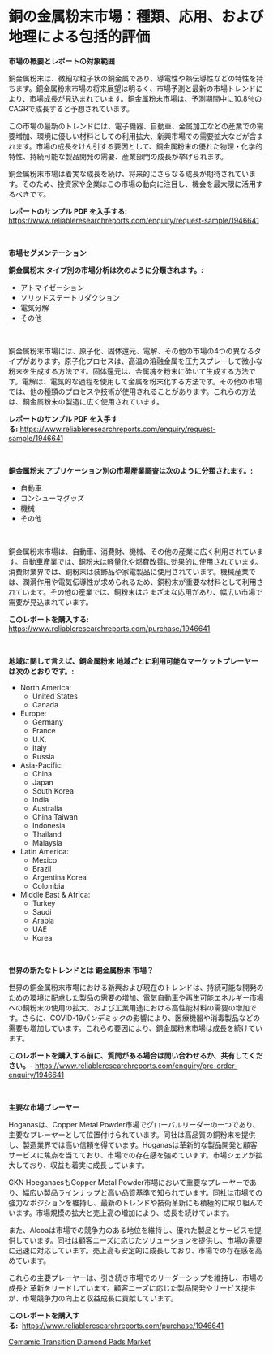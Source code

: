 <p><h1>銅の金属粉末市場：種類、応用、および地理による包括的評価</h1></p><p><strong>市場の概要とレポートの対象範囲</strong></p>
<p><p>銅金属粉末は、微細な粒子状の銅金属であり、導電性や熱伝導性などの特性を持ちます。銅金属粉末市場の将来展望は明るく、市場予測と最新の市場トレンドにより、市場成長が見込まれています。銅金属粉末市場は、予測期間中に10.8％のCAGRで成長すると予想されています。</p><p>この市場の最新のトレンドには、電子機器、自動車、金属加工などの産業での需要増加、環境に優しい材料としての利用拡大、新興市場での需要拡大などが含まれます。市場の成長をけん引する要因として、銅金属粉末の優れた物理・化学的特性、持続可能な製品開発の需要、産業部門の成長が挙げられます。</p><p>銅金属粉末市場は着実な成長を続け、将来的にさらなる成長が期待されています。そのため、投資家や企業はこの市場の動向に注目し、機会を最大限に活用するべきです。</p></p>
<p><strong>レポートのサンプル PDF を入手する:</strong> <a href="https://www.reliableresearchreports.com/enquiry/request-sample/1946641">https://www.reliableresearchreports.com/enquiry/request-sample/1946641</a></p>
<p>&nbsp;</p>
<p><strong>市場セグメンテーション</strong></p>
<p><strong>銅金属粉末 タイプ別の市場分析は次のように分類されます。:</strong></p>
<p><ul><li>アトマイゼーション</li><li>ソリッドステートリダクション</li><li>電気分解</li><li>その他</li></ul></p>
<p>&nbsp;</p>
<p><p>銅金属粉末市場には、原子化、固体還元、電解、その他の市場の4つの異なるタイプがあります。原子化プロセスは、高温の溶融金属を圧力スプレーして微小な粉末を生成する方法です。固体還元は、金属塊を粉末に砕いて生成する方法です。電解は、電気的な過程を使用して金属を粉末化する方法です。その他の市場では、他の種類のプロセスや技術が使用されることがあります。これらの方法は、銅金属粉末の製造に広く使用されています。</p></p>
<p><strong>レポートのサンプル PDF を入手する:</strong>&nbsp;<a href="https://www.reliableresearchreports.com/enquiry/request-sample/1946641">https://www.reliableresearchreports.com/enquiry/request-sample/1946641</a></p>
<p>&nbsp;</p>
<p><strong> 銅金属粉末 アプリケーション別の市場産業調査は次のように分類されます。:</strong></p>
<p><ul><li>自動車</li><li>コンシューマグッズ</li><li>機械</li><li>その他</li></ul></p>
<p>&nbsp;</p>
<p><p>銅金属粉末市場は、自動車、消費財、機械、その他の産業に広く利用されています。自動車産業では、銅粉末は軽量化や燃費改善に効果的に使用されています。消費財業界では、銅粉末は装飾品や家電製品に使用されています。機械産業では、潤滑作用や電気伝導性が求められるため、銅粉末が重要な材料として利用されています。その他の産業では、銅粉末はさまざまな応用があり、幅広い市場で需要が見込まれています。</p></p>
<p><strong>このレポートを購入する:</strong>&nbsp; <a href="https://www.reliableresearchreports.com/purchase/1946641">https://www.reliableresearchreports.com/purchase/1946641</a></p>
<p>&nbsp;</p>
<p><strong>地域に関して言えば、銅金属粉末 地域ごとに利用可能なマーケットプレーヤーは次のとおりです。:</strong></p>
<p><ul>
    <li>
        North America:
        <ul>
            <li>United States</li>
            <li>Canada</li>
        </ul>
    </li>
    <li>
        Europe:
        <ul>
            <li>Germany</li>
            <li>France</li>
            <li>U.K.</li>
            <li>Italy</li>
            <li>Russia</li>
        </ul>
    </li>
    <li>
        Asia-Pacific:
        <ul>
            <li>China</li>
            <li>Japan</li>
            <li>South Korea</li>
            <li>India</li>
            <li>Australia</li>
            <li>China Taiwan</li>
            <li>Indonesia</li>
            <li>Thailand</li>
            <li>Malaysia</li>
        </ul>
    </li>
    <li>
        Latin America:
        <ul>
            <li>Mexico</li>
            <li>Brazil</li>
            <li>Argentina Korea</li>
            <li>Colombia</li>
        </ul>
    </li>
    <li>
        Middle East & Africa:
        <ul>
            <li>Turkey</li>
            <li>Saudi</li>
            <li>Arabia</li>
            <li>UAE</li>
            <li>Korea</li>
        </ul>
    </li>
    </ul></p>
<p>&nbsp;</p>
<p><strong>世界の新たなトレンドとは 銅金属粉末 市場？</strong></p>
<p><p>世界の銅金属粉末市場における新興および現在のトレンドは、持続可能な開発のための環境に配慮した製品の需要の増加、電気自動車や再生可能エネルギー市場への銅粉末の使用の拡大、および工業用途における高性能材料の需要の増加です。さらに、COVID-19パンデミックの影響により、医療機器や消毒製品などの需要も増加しています。これらの要因により、銅金属粉末市場は成長を続けています。</p></p>
<p><strong>このレポートを購入する前に、質問がある場合は問い合わせるか、共有してください。</strong>- <a href="https://www.reliableresearchreports.com/enquiry/pre-order-enquiry/1946641">https://www.reliableresearchreports.com/enquiry/pre-order-enquiry/1946641</a></p>
<p>&nbsp;</p>
<p><strong>主要な市場プレーヤー</strong></p>
<p><p>Hoganasは、Copper Metal Powder市場でグローバルリーダーの一つであり、主要なプレーヤーとして位置付けられています。同社は高品質の銅粉末を提供し、製造業界では高い信頼を得ています。Hoganasは革新的な製品開発と顧客サービスに焦点を当てており、市場での存在感を強めています。市場シェアが拡大しており、収益も着実に成長しています。</p><p>GKN HoeganaesもCopper Metal Powder市場において重要なプレーヤーであり、幅広い製品ラインナップと高い品質基準で知られています。同社は市場での強力なポジションを維持し、最新のトレンドや技術革新にも積極的に取り組んでいます。市場規模の拡大と売上高の増加により、成長を続けています。</p><p>また、Alcoaは市場での競争力のある地位を維持し、優れた製品とサービスを提供しています。同社は顧客ニーズに応じたソリューションを提供し、市場の需要に迅速に対応しています。売上高も安定的に成長しており、市場での存在感を高めています。</p><p>これらの主要プレーヤーは、引き続き市場でのリーダーシップを維持し、市場の成長と革新をリードしています。顧客ニーズに応じた製品開発やサービス提供が、市場競争力の向上と収益成長に貢献しています。</p></p>
<p><strong>このレポートを購入する:</strong>&nbsp;&nbsp;<a href="https://www.reliableresearchreports.com/purchase/1946641">https://www.reliableresearchreports.com/purchase/1946641</a></p>
<p><p><a href="https://github.com/YashRP12/Market-Research-Report-List-3/blob/main/cemamic-transition-diamond-pads-market.md">Cemamic Transition Diamond Pads Market</a></p></p>